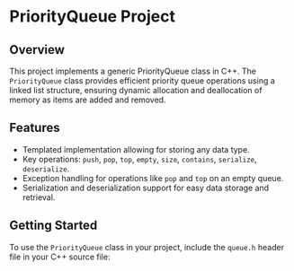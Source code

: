 # PriorityQueue Project

## Overview
This project implements a generic PriorityQueue class in C++. The `PriorityQueue` class provides efficient priority queue operations using a linked list structure, ensuring dynamic allocation and deallocation of memory as items are added and removed.

## Features
- Templated implementation allowing for storing any data type.
- Key operations: `push`, `pop`, `top`, `empty`, `size`, `contains`, `serialize`, `deserialize`.
- Exception handling for operations like `pop` and `top` on an empty queue.
- Serialization and deserialization support for easy data storage and retrieval.

## Getting Started
To use the `PriorityQueue` class in your project, include the `queue.h` header file in your C++ source file:
